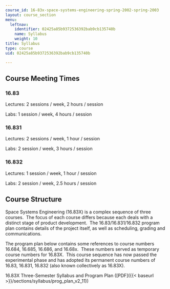 ```yaml
---
course_id: 16-83x-space-systems-engineering-spring-2002-spring-2003
layout: course_section
menu:
  leftnav:
    identifier: 02425a85b9372536392bab9cb135740b
    name: Syllabus
    weight: 10
title: Syllabus
type: course
uid: 02425a85b9372536392bab9cb135740b

---
```


Course Meeting Times
--------------------

### 16.83

Lectures: 2 sessions / week, 2 hours / session

Labs: 1 session / week, 4 hours / session

### 16.831

Lectures: 2 sessions / week, 1 hour / session

Labs: 2 session / week, 3 hours / session

### 16.832

Lectures: 1 session / week, 1 hour / session

Labs: 2 session / week, 2.5 hours / session

Course Structure
----------------

Space Systems Engineering (16.83X) is a complex sequence of three courses.  The focus of each course differs because each deals with a distinct stage of product development.  The 16.83/16.831/16.832 program plan contains details of the project itself, as well as scheduling, grading and communications.

The program plan below contains some references to course numbers 16.684, 16.685, 16.686, and 16.68x.  These numbers served as temporary course numbers for 16.83X.  This course sequence has now passed the experimental phase and has adopted its permanent course numbers of 16.83, 16.831, 16.832 (also known collectively as 16.83X).

16.83X Three-Semester Syllabus and Program Plan ([PDF]({{< baseurl >}}/sections/syllabus/prog_plan_v2_11))
